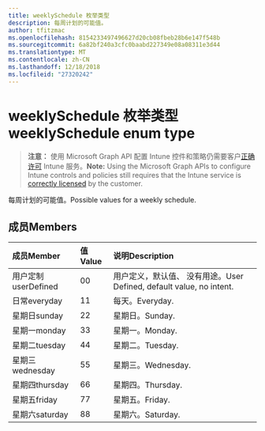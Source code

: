 ```yaml
---
title: weeklySchedule 枚举类型
description: 每周计划的可能值。
author: tfitzmac
ms.openlocfilehash: 8154233497496627d20cb08fbeb28b6e147f548b
ms.sourcegitcommit: 6a82bf240a3cfc0baabd227349e08a08311e3d44
ms.translationtype: MT
ms.contentlocale: zh-CN
ms.lasthandoff: 12/18/2018
ms.locfileid: "27320242"
---
```

# <a name="weeklyschedule-enum-type"></a><span data-ttu-id="08c58-103">weeklySchedule 枚举类型</span><span class="sxs-lookup"><span data-stu-id="08c58-103">weeklySchedule enum type</span></span>

> <span data-ttu-id="08c58-104">**注意：** 使用 Microsoft Graph API 配置 Intune 控件和策略仍需要客户[正确许可](https://go.microsoft.com/fwlink/?linkid=839381) Intune 服务。</span><span class="sxs-lookup"><span data-stu-id="08c58-104">**Note:** Using the Microsoft Graph APIs to configure Intune controls and policies still requires that the Intune service is [correctly licensed](https://go.microsoft.com/fwlink/?linkid=839381) by the customer.</span></span>

<span data-ttu-id="08c58-105">每周计划的可能值。</span><span class="sxs-lookup"><span data-stu-id="08c58-105">Possible values for a weekly schedule.</span></span>
## <a name="members"></a><span data-ttu-id="08c58-106">成员</span><span class="sxs-lookup"><span data-stu-id="08c58-106">Members</span></span>
|<span data-ttu-id="08c58-107">成员</span><span class="sxs-lookup"><span data-stu-id="08c58-107">Member</span></span>|<span data-ttu-id="08c58-108">值</span><span class="sxs-lookup"><span data-stu-id="08c58-108">Value</span></span>|<span data-ttu-id="08c58-109">说明</span><span class="sxs-lookup"><span data-stu-id="08c58-109">Description</span></span>|
|:---|:---|:---|
|<span data-ttu-id="08c58-110">用户定制</span><span class="sxs-lookup"><span data-stu-id="08c58-110">userDefined</span></span>|<span data-ttu-id="08c58-111">0</span><span class="sxs-lookup"><span data-stu-id="08c58-111">0</span></span>|<span data-ttu-id="08c58-112">用户定义，默认值、 没有用途。</span><span class="sxs-lookup"><span data-stu-id="08c58-112">User Defined, default value, no intent.</span></span>|
|<span data-ttu-id="08c58-113">日常</span><span class="sxs-lookup"><span data-stu-id="08c58-113">everyday</span></span>|<span data-ttu-id="08c58-114">1</span><span class="sxs-lookup"><span data-stu-id="08c58-114">1</span></span>|<span data-ttu-id="08c58-115">每天。</span><span class="sxs-lookup"><span data-stu-id="08c58-115">Everyday.</span></span>|
|<span data-ttu-id="08c58-116">星期日</span><span class="sxs-lookup"><span data-stu-id="08c58-116">sunday</span></span>|<span data-ttu-id="08c58-117">2</span><span class="sxs-lookup"><span data-stu-id="08c58-117">2</span></span>|<span data-ttu-id="08c58-118">星期日。</span><span class="sxs-lookup"><span data-stu-id="08c58-118">Sunday.</span></span>|
|<span data-ttu-id="08c58-119">星期一</span><span class="sxs-lookup"><span data-stu-id="08c58-119">monday</span></span>|<span data-ttu-id="08c58-120">3</span><span class="sxs-lookup"><span data-stu-id="08c58-120">3</span></span>|<span data-ttu-id="08c58-121">星期一。</span><span class="sxs-lookup"><span data-stu-id="08c58-121">Monday.</span></span>|
|<span data-ttu-id="08c58-122">星期二</span><span class="sxs-lookup"><span data-stu-id="08c58-122">tuesday</span></span>|<span data-ttu-id="08c58-123">4</span><span class="sxs-lookup"><span data-stu-id="08c58-123">4</span></span>|<span data-ttu-id="08c58-124">星期二。</span><span class="sxs-lookup"><span data-stu-id="08c58-124">Tuesday.</span></span>|
|<span data-ttu-id="08c58-125">星期三</span><span class="sxs-lookup"><span data-stu-id="08c58-125">wednesday</span></span>|<span data-ttu-id="08c58-126">5</span><span class="sxs-lookup"><span data-stu-id="08c58-126">5</span></span>|<span data-ttu-id="08c58-127">星期三。</span><span class="sxs-lookup"><span data-stu-id="08c58-127">Wednesday.</span></span>|
|<span data-ttu-id="08c58-128">星期四</span><span class="sxs-lookup"><span data-stu-id="08c58-128">thursday</span></span>|<span data-ttu-id="08c58-129">6</span><span class="sxs-lookup"><span data-stu-id="08c58-129">6</span></span>|<span data-ttu-id="08c58-130">星期四。</span><span class="sxs-lookup"><span data-stu-id="08c58-130">Thursday.</span></span>|
|<span data-ttu-id="08c58-131">星期五</span><span class="sxs-lookup"><span data-stu-id="08c58-131">friday</span></span>|<span data-ttu-id="08c58-132">7</span><span class="sxs-lookup"><span data-stu-id="08c58-132">7</span></span>|<span data-ttu-id="08c58-133">星期五。</span><span class="sxs-lookup"><span data-stu-id="08c58-133">Friday.</span></span>|
|<span data-ttu-id="08c58-134">星期六</span><span class="sxs-lookup"><span data-stu-id="08c58-134">saturday</span></span>|<span data-ttu-id="08c58-135">8</span><span class="sxs-lookup"><span data-stu-id="08c58-135">8</span></span>|<span data-ttu-id="08c58-136">星期六。</span><span class="sxs-lookup"><span data-stu-id="08c58-136">Saturday.</span></span>|



